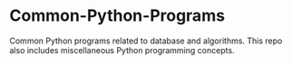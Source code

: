 # Common-Python-Programs
Common Python programs related to database and algorithms. This repo also includes miscellaneous Python programming concepts.
